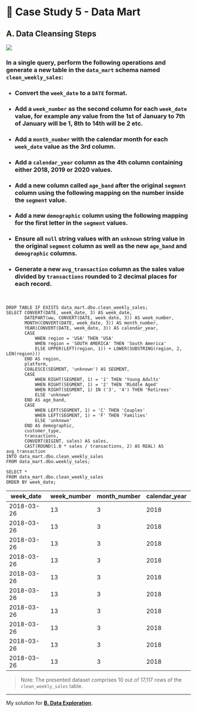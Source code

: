# :shopping_cart: Case Study 5 - Data Mart

## A. Data Cleansing Steps

<picture>
  <img src="https://img.shields.io/badge/Microsoft%20SQL%20Server-CC2927?style=for-the-badge&logo=microsoft%20sql%20server&logoColor=white">
</picture>

### In a single query, perform the following operations and generate a new table in the `data_mart` schema named `clean_weekly_sales`:
- ### Convert the `week_date` to a `DATE` format.
- ### Add a `week_number` as the second column for each `week_date` value, for example any value from the 1st of January to 7th of January will be 1, 8th to 14th will be 2 etc.
- ### Add a `month_number` with the calendar month for each `week_date` value as the 3rd column.
- ### Add a `calendar_year` column as the 4th column containing either 2018, 2019 or 2020 values.
- ### Add a new column called `age_band` after the original `segment` column using the following mapping on the number inside the `segment` value.
- ### Add a new `demographic` column using the following mapping for the first letter in the `segment` values.
- ### Ensure all `null` string values with an `unknown` string value in the original `segment` column as well as the new `age_band` and `demographic` columns.
- ### Generate a new `avg_transaction` column as the sales value divided by `transactions` rounded to 2 decimal places for each record.

</br>

```tsql
DROP TABLE IF EXISTS data_mart.dbo.clean_weekly_sales;
SELECT CONVERT(DATE, week_date, 3) AS week_date,
       DATEPART(ww, CONVERT(DATE, week_date, 3)) AS week_number,
       MONTH(CONVERT(DATE, week_date, 3)) AS month_number,
       YEAR(CONVERT(DATE, week_date, 3)) AS calendar_year,
       CASE
           WHEN region = 'USA' THEN 'USA'
           WHEN region = 'SOUTH AMERICA' THEN 'South America'
           ELSE UPPER(LEFT(region, 1)) + LOWER(SUBSTRING(region, 2, LEN(region)))
       END AS region,
       platform,
       COALESCE(SEGMENT, 'unknown') AS SEGMENT,
       CASE
           WHEN RIGHT(SEGMENT, 1) = '1' THEN 'Young Adults'
           WHEN RIGHT(SEGMENT, 1) = '2' THEN 'Middle Aged'
           WHEN RIGHT(SEGMENT, 1) IN ('3', '4') THEN 'Retirees'
           ELSE 'unknown'
       END AS age_band,
       CASE
           WHEN LEFT(SEGMENT, 1) = 'C' THEN 'Couples'
           WHEN LEFT(SEGMENT, 1) = 'F' THEN 'Families'
           ELSE 'unknown'
       END AS demographic,
       customer_type,
       transactions,
       CONVERT(BIGINT, sales) AS sales,
       CAST(ROUND(1.0 * sales / transactions, 2) AS REAL) AS avg_transaction
INTO data_mart.dbo.clean_weekly_sales
FROM data_mart.dbo.weekly_sales;

SELECT *
FROM data_mart.dbo.clean_weekly_sales
ORDER BY week_date;
```
| &nbsp;week_date&nbsp;&nbsp; | week_number | month_number | calendar_year |&nbsp;&nbsp;&nbsp;&nbsp;&nbsp;&nbsp;&nbsp;region&nbsp;&nbsp;&nbsp;&nbsp;&nbsp;&nbsp;&nbsp; | platform | segment | &nbsp;&nbsp;&nbsp;age_band&nbsp;&nbsp;&nbsp; | demographic | customer_type | transactions | sales   | avg_transaction |
|------------|-------------|--------------|---------------|---------------|----------|---------|--------------|-------------|---------------|--------------|---------|-----------------|
| 2018-03-26 | 13          | 3            | 2018          | Canada        | Retail   | F2      | Middle Aged  | Families    | New           | 16700        | 632396  | 37.87           |
| 2018-03-26 | 13          | 3            | 2018          | USA           | Retail   | C3      | Retirees     | Couples     | Existing      | 77859        | 4724108 | 60.68           |
| 2018-03-26 | 13          | 3            | 2018          | Africa        | Retail   | F1      | Young Adults | Families    | New           | 23569        | 905823  | 38.43           |
| 2018-03-26 | 13          | 3            | 2018          | Europe        | Retail   | F1      | Young Adults | Families    | New           | 903          | 39900   | 44.19           |
| 2018-03-26 | 13          | 3            | 2018          | South America | Shopify  | C1      | Young Adults | Couples     | New           | 13           | 1864    | 143.38          |
| 2018-03-26 | 13          | 3            | 2018          | Canada        | Shopify  | null    | unknown      | unknown     | New           | 52           | 8839    | 169.98          |
| 2018-03-26 | 13          | 3            | 2018          | Oceania       | Retail   | F1      | Young Adults | Families    | Existing      | 126157       | 6864699 | 54.41           |
| 2018-03-26 | 13          | 3            | 2018          | Oceania       | Shopify  | C4      | Retirees     | Couples     | Existing      | 425          | 77934   | 183.37          |
| 2018-03-26 | 13          | 3            | 2018          | Europe        | Retail   | C2      | Middle Aged  | Couples     | Existing      | 7452         | 373224  | 50.08           |
| 2018-03-26 | 13          | 3            | 2018          | Canada        | Shopify  | C1      | Young Adults | Couples     | New           | 52           | 6622    | 127.35          |

> Note: The presented dataset comprises 10 out of 17,117 rows of the `clean_weekly_sales` table.

---
My solution for **[B. Data Exploration](B.%20Data%20Exploration.md)**.
